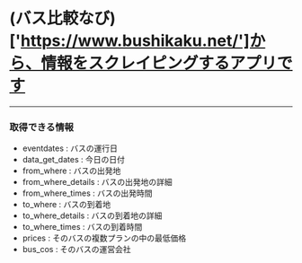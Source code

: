 # (バス比較なび)['https://www.bushikaku.net/']から、情報をスクレイピングするアプリです

***

### 取得できる情報
- eventdates : バスの運行日
- data_get_dates : 今日の日付
- from_where : バスの出発地
- from_where_details : バスの出発地の詳細
- from_where_times : バスの出発時間
- to_where : バスの到着地
- to_where_details : バスの到着地の詳細
- to_where_times : バスの到着時間
- prices : そのバスの複数プランの中の最低価格
- bus_cos : そのバスの運営会社
